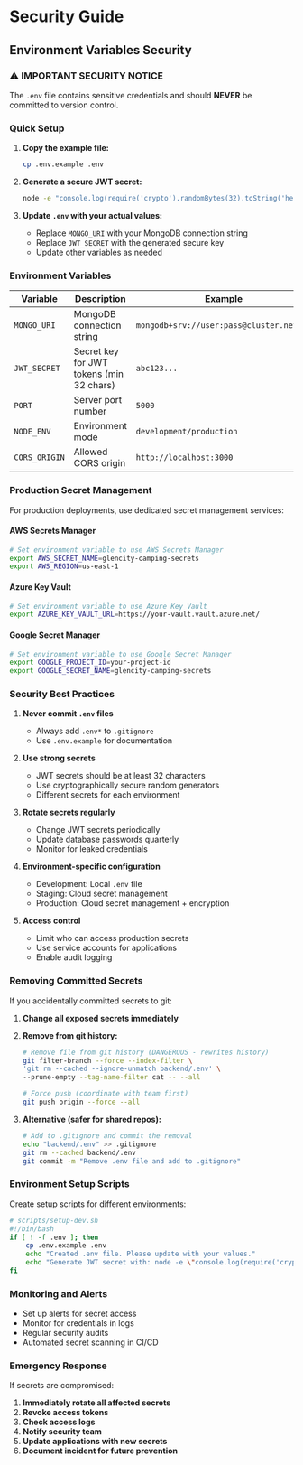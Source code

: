 # Security Guide

## Environment Variables Security

### ⚠️ IMPORTANT SECURITY NOTICE
The `.env` file contains sensitive credentials and should **NEVER** be committed to version control.

### Quick Setup

1. **Copy the example file:**
   ```bash
   cp .env.example .env
   ```

2. **Generate a secure JWT secret:**
   ```bash
   node -e "console.log(require('crypto').randomBytes(32).toString('hex'))"
   ```

3. **Update `.env` with your actual values:**
   - Replace `MONGO_URI` with your MongoDB connection string
   - Replace `JWT_SECRET` with the generated secure key
   - Update other variables as needed

### Environment Variables

| Variable | Description | Example | Required |
|----------|-------------|---------|----------|
| `MONGO_URI` | MongoDB connection string | `mongodb+srv://user:pass@cluster.net/db` | Yes |
| `JWT_SECRET` | Secret key for JWT tokens (min 32 chars) | `abc123...` | Yes |
| `PORT` | Server port number | `5000` | No |
| `NODE_ENV` | Environment mode | `development/production` | No |
| `CORS_ORIGIN` | Allowed CORS origin | `http://localhost:3000` | No |

### Production Secret Management

For production deployments, use dedicated secret management services:

#### AWS Secrets Manager
```bash
# Set environment variable to use AWS Secrets Manager
export AWS_SECRET_NAME=glencity-camping-secrets
export AWS_REGION=us-east-1
```

#### Azure Key Vault
```bash
# Set environment variable to use Azure Key Vault
export AZURE_KEY_VAULT_URL=https://your-vault.vault.azure.net/
```

#### Google Secret Manager
```bash
# Set environment variable to use Google Secret Manager
export GOOGLE_PROJECT_ID=your-project-id
export GOOGLE_SECRET_NAME=glencity-camping-secrets
```

### Security Best Practices

1. **Never commit `.env` files**
   - Always add `.env*` to `.gitignore`
   - Use `.env.example` for documentation

2. **Use strong secrets**
   - JWT secrets should be at least 32 characters
   - Use cryptographically secure random generators
   - Different secrets for each environment

3. **Rotate secrets regularly**
   - Change JWT secrets periodically
   - Update database passwords quarterly
   - Monitor for leaked credentials

4. **Environment-specific configuration**
   - Development: Local `.env` file
   - Staging: Cloud secret management
   - Production: Cloud secret management + encryption

5. **Access control**
   - Limit who can access production secrets
   - Use service accounts for applications
   - Enable audit logging

### Removing Committed Secrets

If you accidentally committed secrets to git:

1. **Change all exposed secrets immediately**
2. **Remove from git history:**
   ```bash
   # Remove file from git history (DANGEROUS - rewrites history)
   git filter-branch --force --index-filter \
   'git rm --cached --ignore-unmatch backend/.env' \
   --prune-empty --tag-name-filter cat -- --all
   
   # Force push (coordinate with team first)
   git push origin --force --all
   ```

3. **Alternative (safer for shared repos):**
   ```bash
   # Add to .gitignore and commit the removal
   echo "backend/.env" >> .gitignore
   git rm --cached backend/.env
   git commit -m "Remove .env file and add to .gitignore"
   ```

### Environment Setup Scripts

Create setup scripts for different environments:

```bash
# scripts/setup-dev.sh
#!/bin/bash
if [ ! -f .env ]; then
    cp .env.example .env
    echo "Created .env file. Please update with your values."
    echo "Generate JWT secret with: node -e \"console.log(require('crypto').randomBytes(32).toString('hex'))\""
fi
```

### Monitoring and Alerts

- Set up alerts for secret access
- Monitor for credentials in logs
- Regular security audits
- Automated secret scanning in CI/CD

### Emergency Response

If secrets are compromised:

1. **Immediately rotate all affected secrets**
2. **Revoke access tokens**
3. **Check access logs**
4. **Notify security team**
5. **Update applications with new secrets**
6. **Document incident for future prevention**
